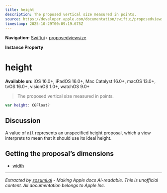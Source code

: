 ```yaml
---
title: height
description: The proposed vertical size measured in points.
source: https://developer.apple.com/documentation/swiftui/proposedviewsize/height
timestamp: 2025-10-29T00:09:19.675Z
---
```


**Navigation:** [Swiftui](/documentation/swiftui) › [proposedviewsize](/documentation/swiftui/proposedviewsize)

**Instance Property**

# height

**Available on:** iOS 16.0+, iPadOS 16.0+, Mac Catalyst 16.0+, macOS 13.0+, tvOS 16.0+, visionOS 1.0+, watchOS 9.0+

> The proposed vertical size measured in points.

```swift
var height: CGFloat?
```

## Discussion

A value of `nil` represents an unspecified height proposal, which a view interprets to mean that it should use its ideal height.

## Getting the proposal’s dimensions

- [width](/documentation/swiftui/proposedviewsize/width)

---

*Extracted by [sosumi.ai](https://sosumi.ai) - Making Apple docs AI-readable.*
*This is unofficial content. All documentation belongs to Apple Inc.*

